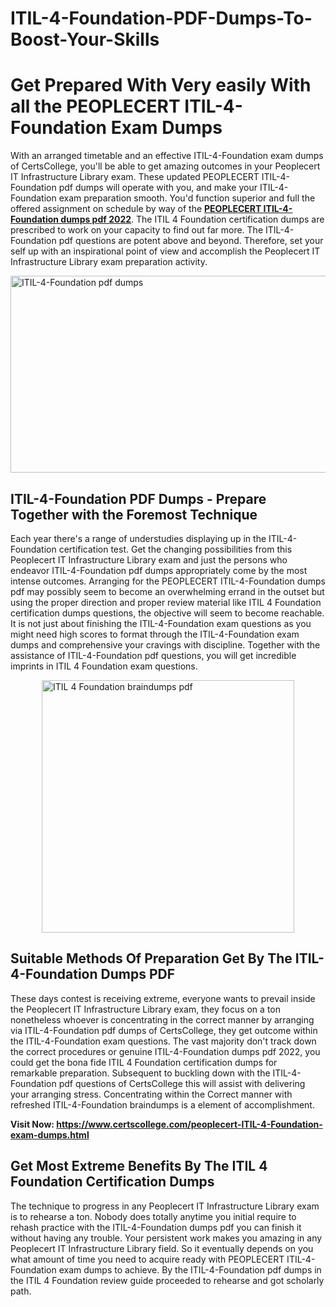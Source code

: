 # ITIL-4-Foundation-PDF-Dumps-To-Boost-Your-Skills<h1><strong>Get Prepared With Very easily With all the PEOPLECERT ITIL-4-Foundation Exam Dumps&nbsp;</strong></h1>
<p><span style="font-weight: 400;">With an arranged timetable and an effective  ITIL-4-Foundation exam dumps of CertsCollege, you'll be able to get amazing outcomes in your Peoplecert IT Infrastructure Library exam. These updated PEOPLECERT ITIL-4-Foundation pdf dumps will operate with you, and make your ITIL-4-Foundation exam preparation smooth. You'd function superior and full the offered assignment on schedule by way of the <strong><a href="https://www.certscollege.com/peoplecert-ITIL-4-Foundation-exam-dumps.html">PEOPLECERT ITIL-4-Foundation dumps pdf 2022</a></strong>. The ITIL 4 Foundation certification dumps are prescribed to work on your capacity to find out far more. The  ITIL-4-Foundation pdf questions are potent above and beyond. Therefore, set your self up with an inspirational point of view and accomplish the Peoplecert IT Infrastructure Library exam preparation activity.&nbsp;</span></p>
<p><span style="font-weight: 400;"><img style="display: block; margin-left: auto; margin-right: auto;" src="https://i.ibb.co/CPDK3ps/Yellow-and-Blue-Initiative-Blog-Banner.png" alt="ITIL-4-Foundation pdf dumps" width="559" height="315" /></span></p>
<h2><strong>ITIL-4-Foundation PDF Dumps - Prepare Together with the Foremost Technique</strong></h2>
<p><span style="font-weight: 400;">Each year there's a range of understudies displaying up in the ITIL-4-Foundation certification test. Get the changing possibilities from this Peoplecert IT Infrastructure Library exam and just the persons who endeavor ITIL-4-Foundation pdf dumps appropriately come by the most intense outcomes. Arranging for the PEOPLECERT ITIL-4-Foundation dumps pdf may possibly seem to become an overwhelming errand in the outset but using the proper direction and proper review material like ITIL 4 Foundation certification dumps questions, the objective will seem to become reachable. It is not just about finishing the ITIL-4-Foundation exam questions as you might need high scores to format through the ITIL-4-Foundation exam dumps and comprehensive your cravings with discipline. Together with the assistance of ITIL-4-Foundation pdf questions, you will get incredible imprints in ITIL 4 Foundation exam questions.</span></p>
<p><span style="font-weight: 400;"><a href="https://tinyurl.com/y9twpdnt"><img style="display: block; margin-left: auto; margin-right: auto;" src="https://i.ibb.co/9tMrhdY/Teacher-Appreciation-Invitation.png" alt="ITIL 4 Foundation braindumps pdf " width="404" height="404" /></a></span></p>
<h2><strong>Suitable Methods Of Preparation Get By The ITIL-4-Foundation Dumps PDF</strong></h2>
<p><span style="font-weight: 400;">These days contest is receiving extreme, everyone wants to prevail inside the Peoplecert IT Infrastructure Library exam, they focus on a ton nonetheless whoever is concentrating in the correct manner by arranging via ITIL-4-Foundation pdf dumps of CertsCollege, they get outcome within the ITIL-4-Foundation exam questions. The vast majority don't track down the correct procedures or genuine ITIL-4-Foundation dumps pdf 2022, you could get the bona fide ITIL 4 Foundation certification dumps for remarkable preparation. Subsequent to buckling down with the  ITIL-4-Foundation pdf questions of CertsCollege this will assist with delivering your arranging stress. Concentrating within the Correct manner with refreshed ITIL-4-Foundation braindumps is a element of accomplishment.</span></p>
<p><span style="font-weight: 400;"><strong>Visit Now: <a href="https://www.certscollege.com/peoplecert-ITIL-4-Foundation-exam-dumps.html">https://www.certscollege.com/peoplecert-ITIL-4-Foundation-exam-dumps.html</a></strong></span></p>
<h2><strong>Get Most Extreme Benefits By The ITIL 4 Foundation Certification Dumps</strong></h2>
<p><span style="font-weight: 400;">The technique to progress in any Peoplecert IT Infrastructure Library exam is to rehearse a ton. Nobody does totally anytime you initial require to rehash practice with the ITIL-4-Foundation dumps pdf you can finish it without having any trouble. Your persistent work makes you amazing in any Peoplecert IT Infrastructure Library field. So it eventually depends on you what amount of time you need to acquire ready with PEOPLECERT ITIL-4-Foundation exam dumps to achieve. By the ITIL-4-Foundation pdf dumps in the ITIL 4 Foundation review guide proceeded to rehearse and got scholarly path.</span></p>
